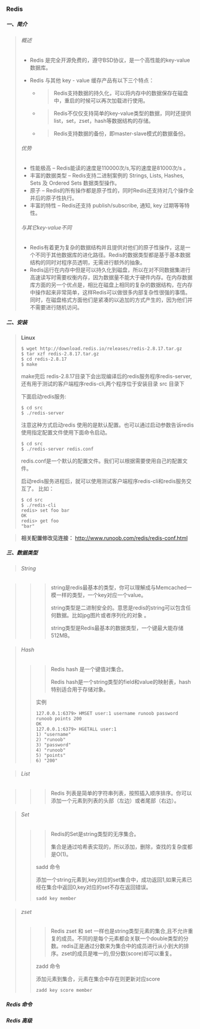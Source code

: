 ### Redis

##### 一、简介

> ###### 概述
>
> - Redis 是完全开源免费的，遵守BSD协议，是一个高性能的key-value数据库。
>
> - Redis 与其他 key - value 缓存产品有以下三个特点：
>
>   - > Redis支持数据的持久化，可以将内存中的数据保存在磁盘中，重启的时候可以再次加载进行使用。
>
>   - > Redis不仅仅支持简单的key-value类型的数据，同时还提供list，set，zset，hash等数据结构的存储。
>
>   - > Redis支持数据的备份，即master-slave模式的数据备份。
>
> ###### 优势
>
> - 性能极高 – Redis能读的速度是110000次/s,写的速度是81000次/s 。
> - 丰富的数据类型 – Redis支持二进制案例的 Strings, Lists, Hashes, Sets 及 Ordered Sets 数据类型操作。
> - 原子 – Redis的所有操作都是原子性的，同时Redis还支持对几个操作全并后的原子性执行。
> - 丰富的特性 – Redis还支持 publish/subscribe, 通知, key 过期等等特性。
>
> ###### 与其它key-value不同
>
> - Redis有着更为复杂的数据结构并且提供对他们的原子性操作，这是一个不同于其他数据库的进化路径。Redis的数据类型都是基于基本数据结构的同时对程序员透明，无需进行额外的抽象。
> - Redis运行在内存中但是可以持久化到磁盘，所以在对不同数据集进行高速读写时需要权衡内存，因为数据量不能大于硬件内存。在内存数据库方面的另一个优点是，相比在磁盘上相同的复杂的数据结构，在内存中操作起来非常简单，这样Redis可以做很多内部复杂性很强的事情。同时，在磁盘格式方面他们是紧凑的以追加的方式产生的，因为他们并不需要进行随机访问。

##### 二、安装

> **Linux**
>
> ```shell
> $ wget http://download.redis.io/releases/redis-2.8.17.tar.gz
> $ tar xzf redis-2.8.17.tar.gz
> $ cd redis-2.8.17
> $ make
> ```
>
> make完后 redis-2.8.17目录下会出现编译后的redis服务程序redis-server,还有用于测试的客户端程序redis-cli,两个程序位于安装目录 src 目录下
>
> 下面启动redis服务:
>
> ```shell
> $ cd src
> $ ./redis-server
> ```
>
> 注意这种方式启动redis 使用的是默认配置。也可以通过启动参数告诉redis使用指定配置文件使用下面命令启动。
>
> ```shell
> $ cd src
> $ ./redis-server redis.conf
> ```
>
> redis.conf是一个默认的配置文件。我们可以根据需要使用自己的配置文件。
>
> 启动redis服务进程后，就可以使用测试客户端程序redis-cli和redis服务交互了。 比如：
>
> ```shell
> $ cd src
> $ ./redis-cli
> redis> set foo bar
> OK
> redis> get foo
> "bar"
> ```

> **相关配置修改见连接：** http://www.runoob.com/redis/redis-conf.html

##### 三、数据类型

> ###### String

> > > string是redis最基本的类型，你可以理解成与Memcached一模一样的类型，一个key对应一个value。
> > >
> > > string类型是二进制安全的。意思是redis的string可以包含任何数据。比如jpg图片或者序列化的对象 。
> > >
> > > string类型是Redis最基本的数据类型，一个键最大能存储512MB。

> ###### Hash
>
> > > Redis hash 是一个键值对集合。
> > >
> > > Redis hash是一个string类型的field和value的映射表，hash特别适合用于存储对象。
> >
> > 实例
> >
> > ```shell
> > 127.0.0.1:6379> HMSET user:1 username runoob password runoob points 200
> > OK
> > 127.0.0.1:6379> HGETALL user:1
> > 1) "username"
> > 2) "runoob"
> > 3) "password"
> > 4) "runoob"
> > 5) "points"
> > 6) "200"
> > ```

> ###### List

> > > Redis 列表是简单的字符串列表，按照插入顺序排序。你可以添加一个元素到列表的头部（左边）或者尾部（右边）。

> ###### Set
>
> > > Redis的Set是string类型的无序集合。
> > >
> > > 集合是通过哈希表实现的，所以添加，删除，查找的复杂度都是O(1)。
> >
> > sadd 命令
> >
> > 添加一个string元素到,key对应的set集合中，成功返回1,如果元素已经在集合中返回0,key对应的set不存在返回错误。
> >
> > ```shell
> > sadd key member
> > ```

> ###### zset
>
> > > Redis zset 和 set 一样也是string类型元素的集合,且不允许重复的成员。不同的是每个元素都会关联一个double类型的分数。redis正是通过分数来为集合中的成员进行从小到大的排序。zset的成员是唯一的,但分数(score)却可以重复。
> >
> > zadd 命令
> >
> > 添加元素到集合，元素在集合中存在则更新对应score
> >
> > ```
> > zadd key score member 
> > ```

##### Redis 命令

> 

##### Redis 高级

> 

